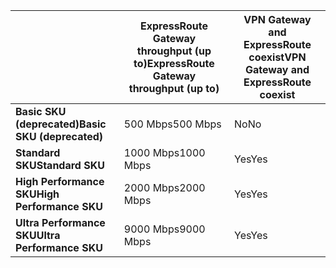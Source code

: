 |  | <span data-ttu-id="9a09c-101">**ExpressRoute Gateway throughput (up to)**</span><span class="sxs-lookup"><span data-stu-id="9a09c-101">**ExpressRoute Gateway throughput (up to)**</span></span> | <span data-ttu-id="9a09c-102">**VPN Gateway and ExpressRoute coexist**</span><span class="sxs-lookup"><span data-stu-id="9a09c-102">**VPN Gateway and ExpressRoute coexist**</span></span> |
| --- | --- | --- |
| <span data-ttu-id="9a09c-103">**Basic SKU (deprecated)**</span><span class="sxs-lookup"><span data-stu-id="9a09c-103">**Basic SKU (deprecated)**</span></span> |<span data-ttu-id="9a09c-104">500 Mbps</span><span class="sxs-lookup"><span data-stu-id="9a09c-104">500 Mbps</span></span> |<span data-ttu-id="9a09c-105">No</span><span class="sxs-lookup"><span data-stu-id="9a09c-105">No</span></span> |
| <span data-ttu-id="9a09c-106">**Standard SKU**</span><span class="sxs-lookup"><span data-stu-id="9a09c-106">**Standard SKU**</span></span> |<span data-ttu-id="9a09c-107">1000 Mbps</span><span class="sxs-lookup"><span data-stu-id="9a09c-107">1000 Mbps</span></span> |<span data-ttu-id="9a09c-108">Yes</span><span class="sxs-lookup"><span data-stu-id="9a09c-108">Yes</span></span> |
| <span data-ttu-id="9a09c-109">**High Performance SKU**</span><span class="sxs-lookup"><span data-stu-id="9a09c-109">**High Performance SKU**</span></span> |<span data-ttu-id="9a09c-110">2000 Mbps</span><span class="sxs-lookup"><span data-stu-id="9a09c-110">2000 Mbps</span></span> |<span data-ttu-id="9a09c-111">Yes</span><span class="sxs-lookup"><span data-stu-id="9a09c-111">Yes</span></span> |
| <span data-ttu-id="9a09c-112">**Ultra Performance SKU**</span><span class="sxs-lookup"><span data-stu-id="9a09c-112">**Ultra Performance SKU**</span></span> |<span data-ttu-id="9a09c-113">9000 Mbps</span><span class="sxs-lookup"><span data-stu-id="9a09c-113">9000 Mbps</span></span> |<span data-ttu-id="9a09c-114">Yes</span><span class="sxs-lookup"><span data-stu-id="9a09c-114">Yes</span></span> |

